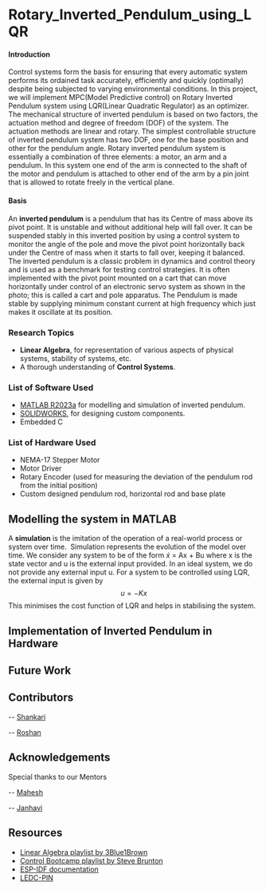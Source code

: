 # Rotary_Inverted_Pendulum_using_LQR

#### Introduction 
Control systems form the basis for ensuring that every automatic system performs its ordained task accurately, efficiently and quickly (optimally) despite being subjected to varying environmental conditions. In this project, we will implement MPC(Model Predictive control) on Rotary Inverted Pendulum system using LQR(Linear Quadratic Regulator) as an optimizer. The mechanical structure of inverted pendulum is based on two factors, the actuation method and degree of freedom (DOF) of the system. The actuation methods are linear and rotary. The simplest controllable structure of inverted pendulum system has two DOF, one for the base position and other for the pendulum angle. 
Rotary inverted pendulum system is essentially a combination of three elements: a motor, an arm and a pendulum. In this system one end of the arm is connected to the shaft of the motor and pendulum is attached to other end of the arm by a pin joint that is allowed to rotate freely in the vertical plane.

#### Basis
An **inverted pendulum** is a pendulum that has its Centre of mass above its pivot point. It is unstable and without additional help will fall over. It can be suspended stably in this inverted position by using a control system to monitor the angle of the pole and move the pivot point horizontally back under the Centre of mass when it starts to fall over, keeping it balanced. The inverted pendulum is a classic problem in dynamics and control theory and is used as a benchmark for testing control strategies. It is often implemented with the pivot point mounted on a cart that can move horizontally under control of an electronic servo system as shown in the photo; this is called a cart and pole apparatus. The Pendulum is made stable by supplying minimum constant current at high frequency which just makes it oscillate at its position.

### Research Topics
* **Linear Algebra**, for representation of various aspects of physical systems, stability of systems, etc.
* A thorough understanding of **Control Systems**.

### List of Software Used
* [MATLAB R2023a](https://in.mathworks.com/products/matlab.html) for modelling and simulation of inverted pendulum. 
* [SOLIDWORKS](https://www.solidworks.com/), for designing custom components.
* Embedded C

### List of Hardware Used
* NEMA-17 Stepper Motor
* Motor Driver
* Rotary Encoder (used for measuring the deviation of the pendulum rod from the initial position)
* Custom designed pendulum rod, horizontal rod and base plate
  
## Modelling the system in MATLAB
A **simulation** is the imitation of the operation of a real-world process or system over time.  Simulation represents the evolution of the model over time.
We consider any system to be of the form
_ẋ_ = Ax + Bu
where x is the state vector and u is the external input provided.
In an ideal system, we do not provide any external input u.
For a system to be controlled using LQR, the external input is given by $$u = -Kx$$
This minimises the cost function of LQR and helps in stabilising the system.

## Implementation of Inverted Pendulum in Hardware

## **Future Work**

## Contributors
-- [Shankari](https://github.com/Shankari02)

-- [Roshan](https://github.com/RoshAd-06)

## Acknowledgements
 Special thanks to our Mentors
 
-- [Mahesh]()

-- [Janhavi]()

## Resources
* [Linear Algebra playlist by 3Blue1Brown](https://www.youtube.com/playlist?list=PL0-GT3co4r2y2YErbmuJw2L5tW4Ew2O5B)
* [Control Bootcamp playlist by Steve Brunton](https://www.youtube.com/playlist?list=PLMrJAkhIeNNR20Mz-VpzgfQs5zrYi085m)
* [ESP-IDF documentation](https://docs.espressif.com/projects/esp-idf/en/latest/esp32/)
* [LEDC-PIN](https://docs.espressif.com/projects/esp-idf/en/latest/esp32/api-reference/peripherals/ledc.html)
